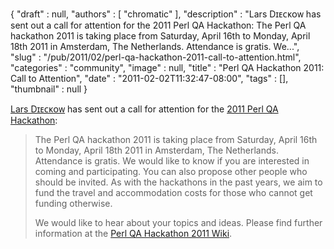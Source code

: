 {
   "draft" : null,
   "authors" : [
      "chromatic"
   ],
   "description" : "Lars Dɪᴇᴄᴋᴏᴡ has sent out a call for attention for the 2011 Perl QA Hackathon: The Perl QA hackathon 2011 is taking place from Saturday, April 16th to Monday, April 18th 2011 in Amsterdam, The Netherlands. Attendance is gratis. We...",
   "slug" : "/pub/2011/02/perl-qa-hackathon-2011-call-to-attention.html",
   "categories" : "community",
   "image" : null,
   "title" : "Perl QA Hackathon 2011: Call to Attention",
   "date" : "2011-02-02T11:32:47-08:00",
   "tags" : [],
   "thumbnail" : null
}



[Lars Dɪᴇᴄᴋᴏᴡ](http://search.cpan.org/~daxim) has sent out a call for attention for the [2011 Perl QA Hackathon](http://2011.qa-hackathon.org/qa2011/):

> The Perl QA hackathon 2011 is taking place from Saturday, April 16th to Monday, April 18th 2011 in Amsterdam, The Netherlands. Attendance is gratis. We would like to know if you are interested in coming and participating. You can also propose other people who should be invited. As with the hackathons in the past years, we aim to fund the travel and accommodation costs for those who cannot get funding otherwise.
>
> We would like to hear about your topics and ideas. Please find further information at the [Perl QA Hackathon 2011 Wiki](http://2011.qa-hackathon.org/qa2011/wiki).
